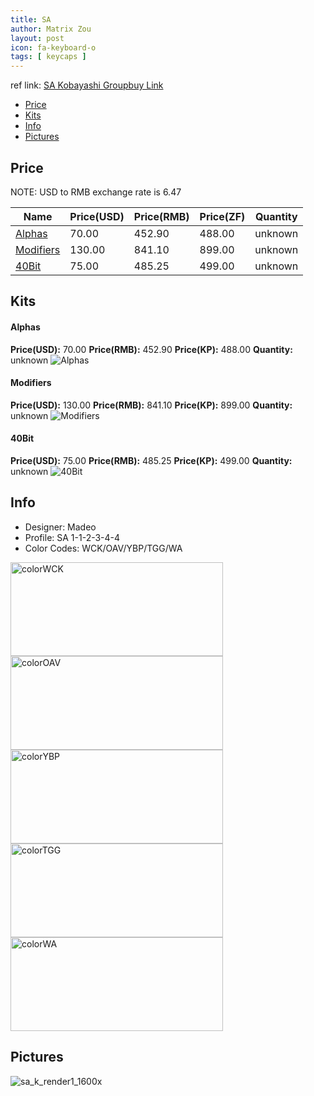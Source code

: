 ```yaml
---
title: SA 
author: Matrix Zou
layout: post
icon: fa-keyboard-o
tags: [ keycaps ]
---
```


ref link: [SA Kobayashi Groupbuy Link](https://novelkeys.xyz/products/sa-kobayashi-gb?variant=12158371135581)

* [Price](#price)
* [Kits](#kits)
* [Info](#info)
* [Pictures](#pictures)

## Price

NOTE: USD to RMB exchange rate is 6.47

| Name          | Price(USD)    | Price(RMB)  | Price(ZF)  | Quantity |
| ------------- | ------------- | ----------- | ---------- | -------- |
|[Alphas](#alphas)|70.00|452.90|488.00|unknown|
|[Modifiers](#modifiers)|130.00|841.10|899.00|unknown|
|[40Bit](#40bit)|75.00|485.25|499.00|unknown|

## Kits
#### Alphas
**Price(USD):** 70.00	**Price(RMB):** 452.90	**Price(KP):** 488.00	**Quantity:** unknown
<img src="{{ 'assets/images/kobayashi/kits_pics/alphas.png' | relative_url }}" alt="Alphas" class="image featured">

#### Modifiers
**Price(USD):** 130.00	**Price(RMB):** 841.10	**Price(KP):** 899.00	**Quantity:** unknown
<img src="{{ 'assets/images/kobayashi/kits_pics/modifiers.png' | relative_url }}" alt="Modifiers" class="image featured">

#### 40Bit
**Price(USD):** 75.00	**Price(RMB):** 485.25	**Price(KP):** 499.00	**Quantity:** unknown
<img src="{{ 'assets/images/kobayashi/kits_pics/40bit.png' | relative_url }}" alt="40Bit" class="image featured">

## Info
* Designer: Madeo
* Profile: SA 1-1-2-3-4-4
* Color Codes: WCK/OAV/YBP/TGG/WA  
<img src="{{ 'assets/images/SP_ColorCodes/abs/SP_Abs_ColorCodes_WCK.png' | relative_url }}" alt="colorWCK" height="150" width="340">
<img src="{{ 'assets/images/SP_ColorCodes/abs/SP_Abs_ColorCodes_OAV.png' | relative_url }}" alt="colorOAV" height="150" width="340">
<img src="{{ 'assets/images/SP_ColorCodes/abs/SP_Abs_ColorCodes_YBP.png' | relative_url }}" alt="colorYBP" height="150" width="340">
<img src="{{ 'assets/images/SP_ColorCodes/abs/SP_Abs_ColorCodes_TGG.png' | relative_url }}" alt="colorTGG" height="150" width="340">
<img src="{{ 'assets/images/SP_ColorCodes/abs/SP_Abs_ColorCodes_WA.png' | relative_url }}" alt="colorWA" height="150" width="340">

## Pictures
<img src="{{ 'assets/images/kobayashi/rendering_pics/sa_k_render1_1600x.jpg' | relative_url }}" alt="sa_k_render1_1600x" class="image featured">
